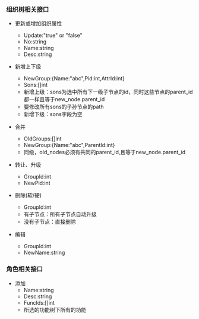 ### 组织树相关接口

- 更新或增加组织属性
    - Update:"true" or "false"
    - No:string
    - Name:string
    - Desc:string

- 新增上下级
    - NewGroup:{Name:"abc",Pid:int,AttrId:int}
    - Sons:[]int
    - 新增上级：sons为选中所有下一级子节点的id，同时这些节点的parent_id都一样且等于new_node.parent_id
    - 要修改所有sons的子孙节点的path
    - 新增下级：sons字段为空

- 合并
    - OldGroups:[]int
    - NewGroup:{Name:"abc",ParentId:int}
    - 同级，old_nodes必须有共同的parent_id,且等于new_node.parent_id
    
- 转让、升级
    - GroupId:int
    - NewPid:int

- 删除(软/硬)
    - GroupId:int
    - 有子节点：所有子节点自动升级
    - 没有子节点：直接删除

- 编辑
    - GroupId:int
    - NewName:string

### 角色相关接口

- 添加
    - Name:string
    - Desc:string
    - FuncIds:[]int
    - 所选的功能树下所有的功能




